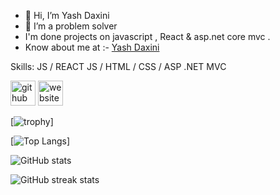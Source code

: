 - 👋 Hi, I’m Yash Daxini
- 👀 I’m a problem solver
- I'm done projects on javascript , React & asp.net core mvc .
- Know about me at :- [Yash Daxini](https://yash-daxini.netlify.app/)

Skills: JS / REACT  JS / HTML / CSS / ASP .NET MVC



[<img src='https://cdn.jsdelivr.net/npm/simple-icons@3.0.1/icons/github.svg' alt='github' height='40'>](https://github.com/Yash-Daxini)  [<img src='https://cdn.jsdelivr.net/npm/simple-icons@3.0.1/icons/icloud.svg' alt='website' height='40'>](https://yash-daxini.netlify.app/)  

[![trophy](https://github-profile-trophy.vercel.app/?username=Yash-Daxini&show_icons=true&theme=radical)]

[![Top Langs](https://github-readme-stats.vercel.app/api/top-langs/?username=Yash-Daxini&theme=radical)]

![GitHub stats](https://github-readme-stats.vercel.app/api?username=Yash-Daxini&show_icons=true&count_private=true&theme=radical)  

![GitHub streak stats](https://streak-stats.demolab.com/?user=Yash-Daxini&theme=radical)  

